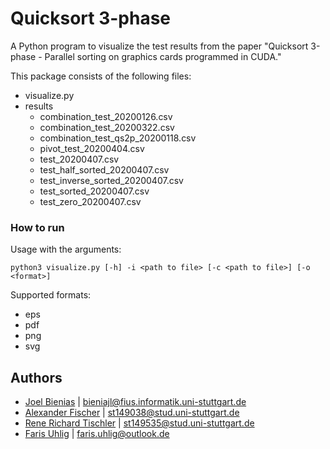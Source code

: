 #  Quicksort 3-phase

A Python program to visualize the test results from the paper
"Quicksort 3-phase - Parallel sorting on graphics cards programmed in CUDA."

This package consists of the following files:
* visualize.py
* results
    * combination_test_20200126.csv
    * combination_test_20200322.csv
    * combination_test_qs2p_20200118.csv
    * pivot_test_20200404.csv
    * test_20200407.csv
    * test_half_sorted_20200407.csv
    * test_inverse_sorted_20200407.csv
    * test_sorted_20200407.csv
    * test_zero_20200407.csv

### How to run
Usage with the arguments:
```
python3 visualize.py [-h] -i <path to file> [-c <path to file>] [-o <format>]
```
Supported formats:
* eps 
* pdf
* png
* svg

## Authors
* [Joel Bienias](https://github.com/bieniajl) | bieniajl@fius.informatik.uni-stuttgart.de
* [Alexander Fischer](https://github.com/infality/) | st149038@stud.uni-stuttgart.de
* [Rene Richard Tischler](https://github.com/st149535/) | st149535@stud.uni-stuttgart.de
* [Faris Uhlig](https://github.com/farisu) | faris.uhlig@outlook.de

